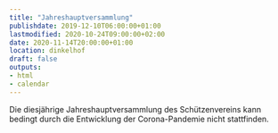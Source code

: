 ```yaml
---
title: "Jahreshauptversammlung"
publishdate: 2019-12-10T06:00:00+01:00
lastmodified: 2020-10-24T09:00:00+02:00
date: 2020-11-14T20:00:00+01:00
location: dinkelhof
draft: false
outputs:
- html
- calendar
---
```

Die  diesjährige Jahreshauptversammlung des Schützenvereins 
kann bedingt durch die Entwicklung der Corona-Pandemie nicht stattfinden. 

